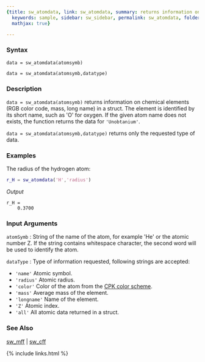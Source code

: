 ```yaml
---
{title: sw_atomdata, link: sw_atomdata, summary: returns information on chemical elements,
  keywords: sample, sidebar: sw_sidebar, permalink: sw_atomdata, folder: swfiles,
  mathjax: true}

---
```

  
### Syntax
  
`data = sw_atomdata(atomsymb)`
  
`data = sw_atomdata(atomsymb,datatype)`
 
### Description
  
`data = sw_atomdata(atomsymb)` returns information on chemical elements
(RGB color code, mass, long name) in a struct. The element is identified
by its short name, such as 'O' for oxygen. If the given atom name does
not exists, the function returns the data for `'Unobtanium'`.
  
`data = sw_atomdata(atomsymb,datatype)` returns only the requested type
of data.
 
### Examples
 
The radius of the hydrogen atom:
```matlab
r_H = sw_atomdata('H','radius')
```
*Output*
```
r_H =
    0.3700
```
 
  
### Input Arguments
  
`atomSymb`
: String of the name of the atom, for example 'He' or the atomic
  number Z. If the string contains whitespace character, the
  second word will be used to identify the atom.
  
`dataType`
: Type of information requested, following strings are accepted:
  * `'name'`        Atomic symbol.
  * `'radius'`      Atomic radius.
  * `'color'`       Color of the atom from the [CPK color scheme](https://en.wikipedia.org/wiki/CPK_coloring).
  * `'mass'`        Average mass of the element.
  * `'longname'`    Name of the element.
  * `'Z'`           Atomic index.
  * `'all'`         All atomic data returned in a struct.
  
### See Also
  
[sw_mff](sw_mff) \| [sw_cff](sw_cff)
 

{% include links.html %}
